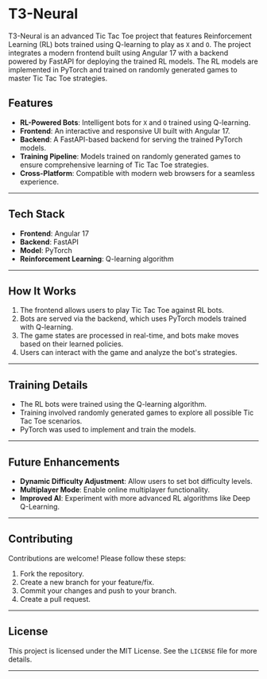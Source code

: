 # T3-Neural

T3-Neural is an advanced Tic Tac Toe project that features Reinforcement Learning (RL) bots trained using Q-learning to play as `X` and `O`. The project integrates a modern frontend built using Angular 17 with a backend powered by FastAPI for deploying the trained RL models. The RL models are implemented in PyTorch and trained on randomly generated games to master Tic Tac Toe strategies.

## Features

- **RL-Powered Bots**: Intelligent bots for `X` and `O` trained using Q-learning.
- **Frontend**: An interactive and responsive UI built with Angular 17.
- **Backend**: A FastAPI-based backend for serving the trained PyTorch models.
- **Training Pipeline**: Models trained on randomly generated games to ensure comprehensive learning of Tic Tac Toe strategies.
- **Cross-Platform**: Compatible with modern web browsers for a seamless experience.

---

## Tech Stack

- **Frontend**: Angular 17
- **Backend**: FastAPI
- **Model**: PyTorch
- **Reinforcement Learning**: Q-learning algorithm

---

## How It Works

1. The frontend allows users to play Tic Tac Toe against RL bots.
2. Bots are served via the backend, which uses PyTorch models trained with Q-learning.
3. The game states are processed in real-time, and bots make moves based on their learned policies.
4. Users can interact with the game and analyze the bot's strategies.

---

## Training Details

- The RL bots were trained using the Q-learning algorithm.
- Training involved randomly generated games to explore all possible Tic Tac Toe scenarios.
- PyTorch was used to implement and train the models.

---

## Future Enhancements

- **Dynamic Difficulty Adjustment**: Allow users to set bot difficulty levels.
- **Multiplayer Mode**: Enable online multiplayer functionality.
- **Improved AI**: Experiment with more advanced RL algorithms like Deep Q-Learning.

---

## Contributing

Contributions are welcome! Please follow these steps:

1. Fork the repository.
2. Create a new branch for your feature/fix.
3. Commit your changes and push to your branch.
4. Create a pull request.

---

## License

This project is licensed under the MIT License. See the `LICENSE` file for more details.

---
